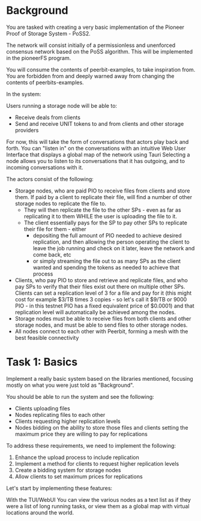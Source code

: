 # Background
You are tasked with creating a very basic implementation of the Pioneer Proof of Storage System - PoSS2.

The network will consist initially of a permissionless and unenforced consensus network based on the PoSS algorithm. This will be implemented in the pioneerFS program.

You will consume the contents of peerbit-examples, to take inspiration from. You are forbidden from and deeply warned away from changing the contents of peerbits-examples.

In the system:

Users running a storage node will be able to:
* Receive deals from clients
* Send and receive UNIT tokens to and from clients and other storage providers

For now, this will take the form of conversations that actors play back and forth. You can "listen in" on the conversations with an intuitive Web User Interface that displays a global map of the network using Tauri
Selecting a node allows you to listen to its conversations that it has outgoing, and to incoming conversations with it.

The actors consist of the following:

* Storage nodes, who are paid PIO to receive files from clients and store them. If paid by a client to replicate their file, will find a number of other storage nodes to replicate the file to.
    * They will then replicate the file to the other SPs - even as far as replicating it to them WHILE the user is uploading the file to it.
    * The client essentially pays for the SP to pay other SPs to replicate their file for them - either
        * depositing the full amount of PIO needed to achieve desired replication, and then allowing the person operating the client to leave the job running and check on it later, leave the network and come back, etc
        * or simply streaming the file out to as many SPs as the client wanted and spending the tokens as needed to achieve that process
* Clients, who pay PIO to store and retrieve and replicate files, and who pay SPs to verify that their files exist out there on multiple other SPs. Clients can set a replication level of 3 for a file and pay for it (this might cost for example $3/TB times 3 copies - so let's call it $9/TB or 9000 PIO - in this testnet PIO has a fixed equivalent price of $0.0001) and that replication level will automatically be achieved among the nodes.
* Storage nodes must be able to receive files from both clients and other storage nodes, and must be able to send files to other storage nodes.
* All nodes connect to each other with Peerbit, forming a mesh with the best feasible connectivity

# Task 1: Basics

Implement a really basic system based on the libraries mentioned, focusing mostly on what you were just told as "Background".

You should be able to run the system and see the following:

* Clients uploading files
* Nodes replicating files to each other
* Clients requesting higher replication levels
* Nodes bidding on the ability to store those files and clients setting the maximum price they are willing to pay for replications

To address these requirements, we need to implement the following:

1. Enhance the upload process to include replication
2. Implement a method for clients to request higher replication levels
3. Create a bidding system for storage nodes
4. Allow clients to set maximum prices for replications

Let's start by implementing these features:

With the TUI/WebUI You can view the various nodes as a text list as if they were a list of long running tasks, or view them as a global map with virtual locations around the world.
